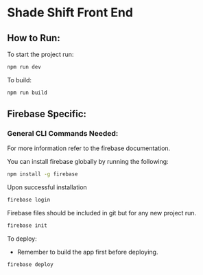 # Shade Shift Front End

## How to Run:

To start the project run:

```bash
npm run dev
```

To build:

```bash
npm run build
```

## Firebase Specific:

### General CLI Commands Needed:

For more information refer to the firebase documentation.

You can install firebase globally by running the following:

```bash
npm install -g firebase
```

Upon successful installation

```bash
firebase login
```

Firebase files should be included in git but for any new project run.

```bash
firebase init
```

To deploy:

- Remember to build the app first before deploying.

```bash
firebase deploy
```
